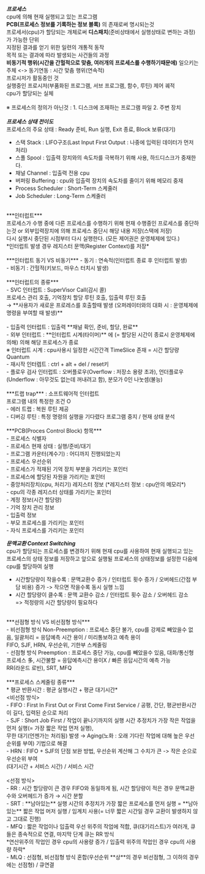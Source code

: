 ***프로세스*** <br>
cpu에 의해 현재 실행되고 있는 프로그램<br>
**PCB(프로세스 정보를 기록하는 정보 블록)** 의 존재로써 명시되는것<br>
프로세서(cpu)가 할당되는 개체로써 **디스패치**(준비상태에서 실행상태로 변하는 과정)가 가능한 단위<br>
지정된 결과를 얻기 위한 일련의 개통적 동작<br>
목적 또는 결과에 따라 발생되는 사건들의 과정<br>
**비동기적 행위(시간을 간헐적으로 맞춤, 여러개의 프로세스를 수행하기때문에)**  일으키는 주체 <-> 동기연동 : 시간 맞춤 행위(연속적)<br>
프로시저가 활동중인 것<br>
실행중인 프로시저(부품화된 프로그램, 서브 프로그램, 함수, 루틴) 제어 궤적<br>
cpu가 할당되는 실체<br>
<br>
※ 프로세스의 정의가 아닌것 : 1. 디스크에 조재하는 프로그램 파일 2. 주변 장치<br>
<br>
***프로세스 상태 전이도***<br>
프로세스의 주요 상태 : Ready 준비, Run 실행, Exit 종료, Block 보류(대기)<br>
- 스택 Stack : LIFO구조(Last Input First Output : 나중에 입력된 데이터가 먼저 처리)<br>
- 스풀 Spool : 입출력 장치와의 속도차를 극복하기 위해 사용, 하드디스크가 중재한다.<br>
- 채널 Channel : 입출력 전용 cpu<br>
- 버퍼링 Buffering : cpu와 입출력 장치의 속도차를 줄이기 위해 메모리 중재<br>
- Process Scheduler : Short-Term 스케줄러<br>
- Job Scheduler : Long-Term 스케줄러<br>
<br>
***인터럽트***<br>
프로세스가 수행 중에 다른 프로세스를 수행하기 위해 현재 수행중인 프로세스를 중단하는것 or 외부입력장치에 의해 프로세스 중단시 해당 내용 저장(스택에 저장)<br>
다시 실행시 중단된 시점부터 다시 실행한다. (모든 제어권은 운영체제에 있다.)<br>
*인터럽트 발생 경우 레지스터 문맥(Register Context)를 저장*<br>
<br>
***인터럽트 동기 VS 비동기***
- 동기 : 연속적(인터럽트 종료 후 인터럽트 발생)<br>
- 비동기 : 간헐적(키보드, 마우스 터치시 발생)<br>
<br>
***인터럽트의 종류***<br>
- SVC 인터럽트 : SuperVisor Call(감시 콜) <br>
                 프로세스 관리 호출, 기억장치 할당 루틴 호출, 입출력 루틴 호출 <br>
                 → **사용자가 새로운 프로레스를 호출할때 발생 (오퍼레이터와의 대화 시 : 운영체제에 명령을 부여할 때 발생)**<br>
                 <br>
- 입출력 인터럽트 : 입출력 **채널 확인, 준비, 할당, 완료**<br>
- 외부 인터럽트 : **인터럽트 시계(타이머)** 에 (= 할당된 시간이 종료시 운영체제에 의해) 의해 해당 프로세스가 종료<br>
                  ※ 인터럽트 시계 : cpu사용시 일정한 시간간격 TimeSlice 존재 = 시간 할당량 Quantum<br>
- 재시작 인터렙트 : ctrl + alt + del / reset키<br>
- 플로우 검사 인터럽트 : 오버플로우(Overflow : 저장소 용량 초과), 언더플로우(Underflow : 아무것도 없는데 꺼내려고 함), 분모가 0인 나눗셈(불능)<br>
<br>
***트랩 trap*** : 소프트웨어적 인터럽트<br>
            프로그램 내의 특정한 조건 O<br>
            - 에러 트랩 : 복원 루틴 제공<br>
            - 디버깅 루틴 : 특정 명령의 실행을 기다렸다 프로그램 중지 / 현재 상태 분석<br>
<br>
***PCB(Proces Control Block) 항목***<br>
- 프로세스 식별자<br>
- 프로세스 현재 상태 : 실행/준비/대기<br>
- 프로그램 카운터(계수기) : 어디까지 진행되었는지<br>
- 프로세스 우선순위<br>
- 프로세스가 적재된 기억 장치 부분을 가리키는 포인터<br>
- 프로세스에 할당된 자원을 가리키는 포인터<br>
- 중앙처리장치(cpu, 처리기) 레지스터 정보 (*레지스터 정보 : cpu안의 메모리*)<br>
- cpu의 각종 레지스터 상태를 가리키는 포인터<br>
- 계정 정보(시간 할당량)<br>
- 기억 장치 관리 정보<br>
- 입출력 정보<br>
- 부모 프로세스를 가리키는 포인터<br>
- 자식 프로세스를 가리키는 포인터 <br>

***문맥교환 Context Switching***<br>
cpu가 할당되는 프로세스를 변경하기 위해 현재 cpu를 사용하여 현재 실행되고 있는 프로세스의 상태 정보를 저장하고 앞으로 실행될 프로세스의 상태정보를 설정한 다음에 cpu를 할당하여 실행<br>
- 시간할당량이 작을수록 : 문맥교환수 증가 / 인터럽트 횟수 증가 / 오버헤드(간접 부담 비용) 증가 -> 작으면 작을수록 동시 실행 느낌<br>
- 시간 할당량이 클수록 : 문맥 교환수 감소 / 인터럽트 횟수 감소 / 오버헤드 감소<br>
=> 적정량의 시간 할당량이 필요하다<br>
<br>
***선점형 방식 VS 비선점형 방식***<br>
- 비선점형 방식 Non-Preemption : 프로세스 중단 불가, cpu를 강제로 빼았을수 없음, 일괄처리 = 응답예측 시간 용이 / 미리통보하고 예측 용이<br>
                                FIFO, SJF, HRN, 우선순위, 기한부 스케줄링<br>
- 선점형 방식 Preemption : 프로세스 중단 가능, cpu를 빼았을수 있음, 대화/통신형 프로세스 多, 시간불할 = 응답예측시간 용이X / 빠른 응답시간의 예측 가능<br>
                           RR(라운드 로빈), SRT, MFQ<br>
                           <br>
***프로세스 스케줄링 종류***<br>
* 평균 반환시간 : 평균 실행시간 + 평균 대기시간*<br>
<비선점 방식><br>
- FIFO : First In First Out or First Come First Service / 공평, 간단, 평균반환시간이 길다, 입력된 순으로 처리<br>
- SJF : Short Job First / 작업이 끝나기까지의 실행 시간 추정치가 가장 작은 작업을 먼저 실행(= 가장 짧은 작업 먼저 실행),<br>
        무한 대기(언젠가는 처리됨) 발생 → Aging(노화 : 오래 기다린 작업에 대해 높은 우선순위를 부여) 기법으로 해결<br>
- HRN : FIFO + SJF의 단점 보완 방법, 우선순위 계산해 그 수치가 큰 -> 작은 순으로 우선순위 부여<br>
        (대기시간 + 서비스 시간) / 서비스 시간<br>
<br>
<선점 방식><br>
- RR : 시간 할당량이 큰 경우 FIFO와 동일하게 됨, 시간 할당량이 적은 경우 문맥교환수와 오버헤드가 증가 → 시간 분할<br>
- SRT : **남아있는** 실행 시간의 추정치가 가장 짧은 프로세스를 먼저 실행 = **남아있는** 짧은 작업 머저 실행 / 임계치 사용(= 너무 짧은 시간일 경우 교환이 발생하지 않고 그대로 진행)<br>
- MFQ : 짧은 작업이나 입출력 우선 위주의 작업에 적합, 큐(대기리스트)가 여러개, 큐들은 종속적으로 연결, 마지막 단계 큐는 RR 방식 <br>
        *연산위주의 작업인 경우 cpu의 사용량 증가 / 입출력 위주의 작업인 경우 cpu의 사용량 하락*<br>
- MLQ : 선점형, 비선점형 방식 혼합(우선순위 **상**의 경우 비선점형, 그 이하의 경우에는 선점형) / 큐연결 <br>
